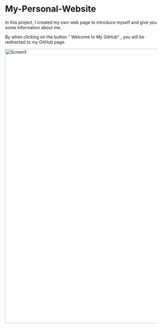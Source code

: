 # My-Personal-Website

In this project, I created my own web page to introduce myself and give you some information about me.

 By when clicking on the button " Welcome to My GitHub" , you will be redirected to my GitHub page.

<img width="1896" height="906" alt="Screen1" src="https://github.com/user-attachments/assets/d7b8244d-996f-496c-96f3-680d400dd5fc" />

